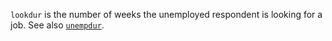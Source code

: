 `lookdur` is the number of weeks the unemployed respondent is looking for a job. See also [`unempdur`](unempdur.md).
